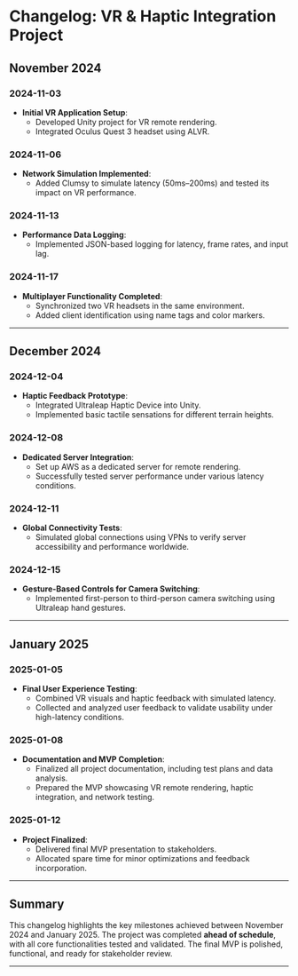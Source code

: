 # Changelog: VR & Haptic Integration Project  

## November 2024  

### 2024-11-03  
- **Initial VR Application Setup**:  
  - Developed Unity project for VR remote rendering.  
  - Integrated Oculus Quest 3 headset using ALVR.  

### 2024-11-06  
- **Network Simulation Implemented**:  
  - Added Clumsy to simulate latency (50ms–200ms) and tested its impact on VR performance.  

### 2024-11-13  
- **Performance Data Logging**:  
  - Implemented JSON-based logging for latency, frame rates, and input lag.  

### 2024-11-17  
- **Multiplayer Functionality Completed**:  
  - Synchronized two VR headsets in the same environment.  
  - Added client identification using name tags and color markers.  

---

## December 2024  

### 2024-12-04  
- **Haptic Feedback Prototype**:  
  - Integrated Ultraleap Haptic Device into Unity.  
  - Implemented basic tactile sensations for different terrain heights.  

### 2024-12-08  
- **Dedicated Server Integration**:  
  - Set up AWS as a dedicated server for remote rendering.  
  - Successfully tested server performance under various latency conditions.  

### 2024-12-11  
- **Global Connectivity Tests**:  
  - Simulated global connections using VPNs to verify server accessibility and performance worldwide.  

### 2024-12-15  
- **Gesture-Based Controls for Camera Switching**:  
  - Implemented first-person to third-person camera switching using Ultraleap hand gestures.  

---

## January 2025  

### 2025-01-05  
- **Final User Experience Testing**:  
  - Combined VR visuals and haptic feedback with simulated latency.  
  - Collected and analyzed user feedback to validate usability under high-latency conditions.  

### 2025-01-08  
- **Documentation and MVP Completion**:  
  - Finalized all project documentation, including test plans and data analysis.  
  - Prepared the MVP showcasing VR remote rendering, haptic integration, and network testing.  

### 2025-01-12  
- **Project Finalized**:  
  - Delivered final MVP presentation to stakeholders.  
  - Allocated spare time for minor optimizations and feedback incorporation.  

---

## Summary  

This changelog highlights the key milestones achieved between November 2024 and January 2025. The project was completed **ahead of schedule**, with all core functionalities tested and validated. The final MVP is polished, functional, and ready for stakeholder review.  

---

